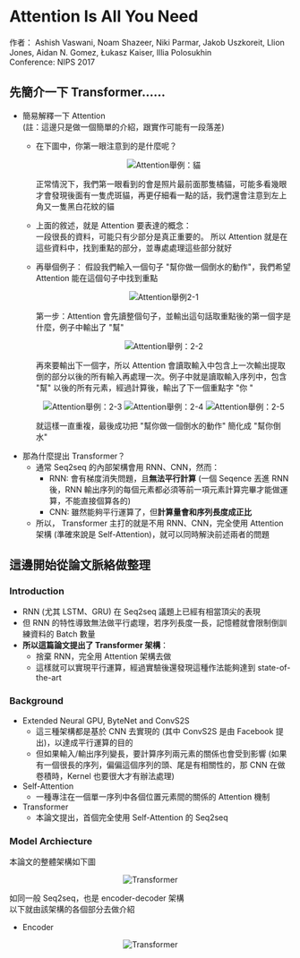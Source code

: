 # Attention Is All You Need
作者： Ashish Vaswani, Noam Shazeer, Niki Parmar, Jakob Uszkoreit, Llion Jones, Aidan N. Gomez, Łukasz Kaiser, Illia Polosukhin  
Conference: NIPS 2017

## 先簡介一下 Transformer......
* 簡易解釋一下 Attention  
  (註：這邊只是做一個簡單的介紹，跟實作可能有一段落差)
  - 在下圖中，你第一眼注意到的是什麼呢？
    <center>

    ![Attention舉例：貓](../image_for_README/Attention_ex_cat.png)
    </center>

    正常情況下，我們第一眼看到的會是照片最前面那隻橘貓，可能多看幾眼才會發現後面有一隻虎斑貓，再更仔細看一點的話，我們還會注意到左上角又一隻黑白花紋的貓
  - 上面的敘述，就是 Attention 要表達的概念：  
    一段很長的資料，可能只有少部分是真正重要的。
    所以 Attention 就是在這些資料中，找到重點的部分，並專處處理這些部分就好
  - 再舉個例子：
    假設我們輸入一個句子 "幫你做一個倒水的動作"，我們希望 Attention 能在這個句子中找到重點
    <center>

    ![Attention舉例2-1](../image_for_README/Attention_1.png)
    </center>

    第一步：Attention 會先讀整個句子，並輸出這句話取重點後的第一個字是什麼，例子中輸出了 "幫"
    <center>

    ![Attention舉例：2-2](../image_for_README/Attention_2.png)
    </center>

    再來要輸出下一個字，所以 Attention 會讀取輸入中包含上一次輸出提取倒的部分以後的所有輸入再處理一次。例子中就是讀取輸入序列中，包含 "幫" 以後的所有元素，經過計算後，輸出了下一個重點字 "你 "
    <center>

    ![Attention舉例：2-3](../image_for_README/Attention_3.png)
    ![Attention舉例：2-4](../image_for_README/Attention_4.png)
    ![Attention舉例：2-5](../image_for_README/Attention_5.png)
    </center>

    就這樣一直重複，最後成功把 "幫你做一個倒水的動作" 簡化成 "幫你倒水"
* 那為什麼提出 Transformer？
  - 通常 Seq2seq 的內部架構會用 RNN、CNN，然而：
    - RNN: 會有梯度消失問題，且**無法平行計算** (一個 Seqence 丟進 RNN後，RNN 輸出序列的每個元素都必須等前一項元素計算完畢才能做運算，不能直接個算各的)
    - CNN: 雖然能夠平行運算了，但**計算量會和序列長度成正比**
  - 所以， Transformer 主打的就是不用 RNN、CNN，完全使用 Attention 架構 (準確來說是 Self-Attention)，就可以同時解決前述兩者的問題

##  這邊開始從論文脈絡做整理
### Introduction
* RNN (尤其 LSTM、GRU) 在 Seq2seq 議題上已經有相當頂尖的表現
* 但 RNN 的特性導致無法做平行處理，若序列長度一長，記憶體就會限制倒訓練資料的 Batch 數量
* **所以這篇論文提出了 Transformer 架構**：
  - 捨棄 RNN，完全用 Attention 架構去做
  - 這樣就可以實現平行運算，經過實驗後還發現這種作法能夠達到 state-of-the-art

### Background
* Extended Neural GPU, ByteNet and ConvS2S
  - 這三種架構都是基於 CNN 去實現的 (其中 ConvS2S 是由 Facebook 提出)，以達成平行運算的目的
  - 但如果輸入/輸出序列變長，要計算序列兩元素的關係也會受到影響 (如果有一個很長的序列，偏偏這個序列的頭、尾是有相關性的，那 CNN 在做卷積時，Kernel 也要很大才有辦法處理)
* Self-Attention
  - 一種專注在一個單一序列中各個位置元素間的關係的 Attention 機制
* Transformer
  - 本論文提出，首個完全使用 Self-Attention 的 Seq2seq

### Model Archiecture
本論文的整體架構如下圖
<center>

![Transformer](../image_for_README/Transformer.png)
</center>

如同一般 Seq2seq，也是 encoder-decoder 架構  
以下就由該架構的各個部分去做介紹

* Encoder
<center>

![Transformer](../image_for_README/Transformer_Encoder.png)
</center>